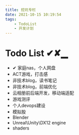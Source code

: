 ```yaml
---
title: 挖坑专栏
date: 2021-10-15 10:19:54
tags:
    - TodoList
    - 开发计划
---
```


# Todo List ✔✘▁

* ✔ 家庭nas，个人网盘
* ACT游戏，打击感
* 非技术blog，读书笔记
* 非技术blog，前端优化
* 云相册前后端开发，移动端适配
* 游戏测评
* 个人devops建设
* 模拟股
* Blender
* Unreal\Unity\DX12 engine
* shaders